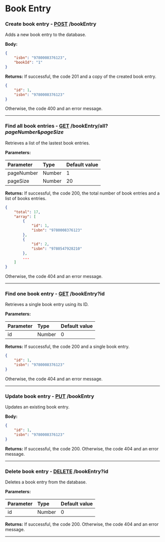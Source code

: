 # Book Entry

### Create book entry - [POST]() /bookEntry

Adds a new book entry to the database.

**Body:**

```json
{
    "isbn": "9780008376123",
    "bookId": "1"
}
```

**Returns:** If successful, the code 201 and a copy of the created book entry.

```json
{
    "id": 1,
    "isbn": "9780008376123"
}
```

Otherwise, the code 400 and an error message.

---

### Find all book entries - [GET]() /bookEntry/all?*pageNumber*&*pageSize*

Retrieves a list of the lastest book entries.

**Parameters:**

| Parameter  | Type   | Default value |
|:-----------|:-------|:--------------|
| pageNumber | Number | 1             |
| pageSize   | Number | 20            |

**Returns:** If successful, the code 200, the total number of book entries and a list of books entries.

```json
{
    "total": 17,
    "array": [
        {
            "id": 1,
            "isbn": "9780008376123"
        },
        {
            "id": 2,
            "isbn": "9780547928210"
        },
        ...
    ]
}
```

Otherwise, the code 404 and an error message.

---

### Find one book entry - [GET]() /bookEntry?id

Retrieves a single book entry using its ID.

**Parameters:**

| Parameter  | Type   | Default value |
|:-----------|:-------|:--------------|
| id         | Number | 0             |

**Returns:** If successful, the code 200 and a single book entry.

```json
{
    "id": 1,
    "isbn": "9780008376123"
}
```

Otherwise, the code 404 and an error message.

---

### Update book entry - [PUT]() /bookEntry

Updates an existing book entry.

**Body:**

```json
{
    "id": 1,
    "isbn": "9780008376123"
}
```

**Returns:** If successful, the code 200. Otherwise, the code 404 and an error message.

---

### Delete book entry - [DELETE]() /bookEntry?id

Deletes a book entry from the database.

**Parameters:**

| Parameter  | Type   | Default value |
|:-----------|:-------|:--------------|
| id         | Number | 0             |

**Returns:** If successful, the code 200. Otherwise, the code 404 and an error message.

---